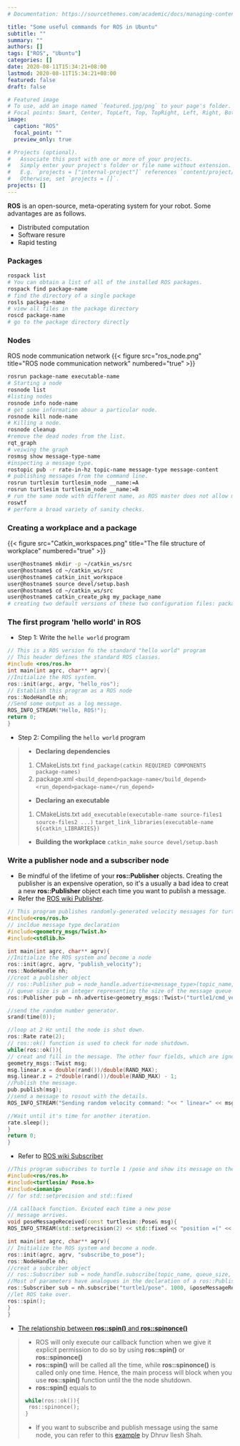 ```yaml
---
# Documentation: https://sourcethemes.com/academic/docs/managing-content/

title: "Some useful commands for ROS in Ubuntu"
subtitle: ""
summary: ""
authors: []
tags: ["ROS", "Ubuntu"]
categories: []
date: 2020-08-11T15:34:21+08:00
lastmod: 2020-08-11T15:34:21+08:00
featured: false
draft: false

# Featured image
# To use, add an image named `featured.jpg/png` to your page's folder.
# Focal points: Smart, Center, TopLeft, Top, TopRight, Left, Right, BottomLeft, Bottom, BottomRight.
image:
  caption: "ROS"
  focal_point: ""
  preview_only: true

# Projects (optional).
#   Associate this post with one or more of your projects.
#   Simply enter your project's folder or file name without extension.
#   E.g. `projects = ["internal-project"]` references `content/project/deep-learning/index.md`.
#   Otherwise, set `projects = []`.
projects: []
---
```

**ROS** is an open-source, meta-operating system for your robot. Some advantages are as follows.
- Distributed computation
- Software resure
- Rapid testing


### Packages
```  bash
rospack list
# You can obtain a list of all of the installed ROS packages.
rospack find package-name
# find the directory of a single package
rosls package-name
# view all files in the package directory
roscd package-name
# go to the package directory directly
```
### Nodes
ROS node communication network
{{< figure src="ros_node.png" title="ROS node communication network" numbered="true" >}}

``` bash
rosrun package-name executable-name
# Starting a node
rosnode list
#listing nodes
rosnode info node-name
# get some information abour a particular node.
rosnode kill node-name
# Killing a node.
rosnode cleanup
#remove the dead nodes from the list.
rqt_graph
# veiwing the graph
rosmsg show message-type-name
#inspecting a message type.
rostopic pub -r rate-in-hz topic-name message-type message-content
# publishing messages from the command line.
rosrun turtlesim turtlesim_node __name:=A
rosrun turtlesim turtlesim_node __name:=B
# run the same node with different name, as ROS master does not allow multiple nodes with the same name.
roswtf
# perform a broad variety of sanity checks.
```

### Creating a workplace and a package
{{< figure src="Catkin_workspaces.png" title="The file structure of workplace" numbered="true" >}}
``` bash
user@hostname$ mkdir -p ~/catkin_ws/src
user@hostname$ cd ~/catkin_ws/src
user@hostname$ catkin_init_workspace
user@hostname$ source devel/setup.bash
user@hostname$ cd ~/catkin_ws/src
user@hostname$ catkin_create_pkg my_package_name
# creating two default versions of these two configuration files: package.xml and CMakeLists.txt.
```
###  The first program 'hello world' in ROS
-  Step 1: Write the `helle world` program
``` cpp
// This is a ROS version fo the standard "hello world" program
// This header defines the standard ROS classes.
#include <ros/ros.h>
int main(int agrc, char** agrv){
//Initialize the ROS system.
ros::init(argc, argv, "hello_ros");
// Establish this program as a ROS node
ros::NodeHandle nh;
//Send some output as a log message.
ROS_INFO_STREAM("Hello, ROS!");
return 0;
}
```
- Step 2: Compiling the `hello world` program
>  - **Declaring dependencies**
> 1. CMakeLists.txt
> ``find_package(catkin REQUIRED COMPONENTS package-names)``
> 2. package.xml
> ``<build_depend>package-name</build_depend>``
> ``<run_depend>package-name</run_depend>``
>  - **Declaring an executable**
>  1. CMakeLists.txt
> ``add_executable(executable-name source-files1 source-files2 ...)``
> ``target_link_libraries(executable-name ${catkin_LIBRARIES})``
>  - **Building the workplace**
>  ``catkin_make``
>  ``source devel/setup.bash``

###  Write a publisher node and a subscriber node
-  Be mindful of the lifetime of your **ros::Publisher** objects. Creating the publisher is an expensive operation, so it's a usually a bad idea to creat a new **ros::Publisher** object each time you want to publish a message.
- Refer the [ROS wiki Publisher](http://wiki.ros.org/ROS/Tutorials/WritingPublisherSubscriber(c++)).
``` cpp
// This program publishes randomly-generated velocity messages for turtlesim.
#include<ros/ros.h>
// incldue message type declaration
#include<geometry_msgs/Twist.h>
#include<stdlib.h>

int main(int agrc, char** agrv){
//Initialize the ROS system and become a node
ros::init(agrc, agrv, "publish_velocity");
ros::NodeHandle nh;
//creat a publisher object
// ros::Publisher pub = node_handle.advertise<message_type>(topic_name, queue_size);
// queue size is an integer representing the size of the message queue for publisher. In most case, a reasonablly large value, say 1000, is suitable.
ros::Publisher pub = nh.advertise<geometry_msgs::Twist>("turtle1/cmd_vel", 1000);

//send the random number generator.
srand(time(0));

//loop at 2 Hz until the node is shut down.
ros::Rate rate(2);
// ros::ok() function is used to check for node shutdown.
while(ros::ok()){
// creat and fill in the message. The other four fields, which are ignored by turtlesim, default to 0.
geometry_msgs::Twist msg;
msg.linear.x = double(rand())/double(RAND_MAX);
msg.linear.z = 2*double(rand())/double(RAND_MAX) - 1;
//Publish the message.
pub.publish(msg);
//send a message to rosout with the details.
ROS_INFO_STREAM("Sending random velocity command: "<< " linear=" << msg.linear.x << " angular=" << msg.angular.z);

//Wait until it's time for another iteration.
rate.sleep();
}
return 0;
}

```
- Refer to [ROS wiki Subscriber](http://wiki.ros.org/ROS/Tutorials/WritingPublisherSubscriber(c++))

``` cpp
//This program subscribes to turtle 1 /pose and show its message on the sreen.
#include<ros/ros.h>
#include<turtlesim/ Pose.h>
#include<iomanip>
// for std::setprecision and std::fixed

//A callback function. Excuted each time a new pose
// message arrives.
void poseMessageReceived(const turtlesim::Pose& msg){
ROS_INFO_STREAM(std::setprecision(2) << std::fixed << "position =(" << msg.x << ", " << msg.y << ")" << " direction=" << msg.theta);

int main(int agrc, char** agrv){
// Initialize the ROS system and become a node.
ros::init(agrc, agrv, "subscribe_to_pose");
ros::NodeHandle nh;
//creat a subcriber object
// ros::Subscriber sub = node_handle.subscribe(topic_name, queue_size, pointer_to_callback_function);
//Most of parameters have analogues in the declaration of a ros::Publisher object.
ros::Subscriber sub = nh.subscribe("turtle1/pose". 1000, &poseMessageReceived);
//let ROS take over.
ros::spin();
}
}
```
- [The relationship between **ros::spin()** and **ros::spinonce()**](http://wiki.ros.org/roscpp/Overview/Callbacks%20and%20Spinning)
> - ROS will only execute our callback function when we give it explicit permission to do so by using **ros::spin()** or **ros::spinonce()**
> - **ros::spin()** will be called all the time, while **ros::spinonce()** is called only one time. Hence, the main process will block when you use **ros::spin()** function until the the node shutdown.
> - **ros::spin()** equals to
> ``` cpp
> while(ros::ok()){
>  ros::spinonce();
>}
>```
> - If you want to subscribe and publish message using the same node, you can refer to this [example](https://gist.github.com/PrieureDeSion/77c109a074573ce9d13da244e5f82c4d#file-sim-cpp-L56) by Dhruv Ilesh Shah.

